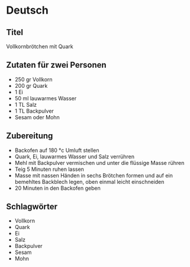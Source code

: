 # Deutsch

## Titel

Vollkornbrötchen mit Quark

## Zutaten für zwei Personen

* 250 gr Vollkorn
* 200 gr Quark
* 1 Ei
* 50 ml lauwarmes Wasser
* 1 TL Salz
* 1 TL Backpulver
* Sesam oder Mohn

## Zubereitung

* Backofen auf 180 °c Umluft stellen
* Quark, Ei, lauwarmes Wasser und Salz verrühren
* Mehl mit Backpulver vermischen und unter die flüssige Masse rühren
* Teig 5 Minuten ruhen lassen
* Masse mit nassen Händen in sechs Brötchen formen und auf ein bemehltes Backblech legen, oben einmal leicht einschneiden
* 20 Minuten in den Backofen geben

## Schlagwörter

* Vollkorn
* Quark
* Ei
* Salz
* Backpulver
* Sesam
* Mohn
